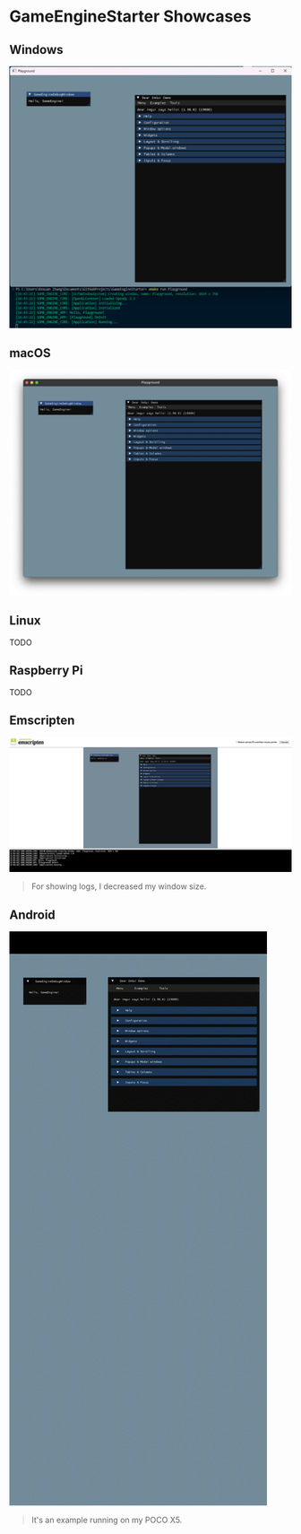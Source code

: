 # GameEngineStarter Showcases

## Windows

![Windows GLFW OpenGL](./Windows_GLFW_OpenGL.png)

## macOS

![macOS GLFW OpenGL](./macOS_GLFW_OpenGL.jpg)

## Linux

TODO

## Raspberry Pi

TODO

## Emscripten

![Emscripten SDL2 OpenGL](./Emscripten_SDL2_OpenGL.png)

> For showing logs, I decreased my window size.

## Android

![Android EGL OpenGL Run on my POCO Phone](./Android_EGL_OpenGL.gif)

> It's an example running on my POCO X5.